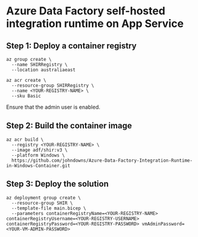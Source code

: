 # Azure Data Factory self-hosted integration runtime on App Service

## Step 1: Deploy a container registry

```azurecli
az group create \
  --name SHIRRegistry \
  --location australiaeast

az acr create \
  --resource-group SHIRRegistry \
  --name <YOUR-REGISTRY-NAME> \
  --sku Basic
```

Ensure that the admin user is enabled.

## Step 2: Build the container image

```azurecli
az acr build \
  --registry <YOUR-REGISTRY-NAME> \
  --image adf/shir:v3 \
  --platform Windows \
  https://github.com/johndowns/Azure-Data-Factory-Integration-Runtime-in-Windows-Container.git
```

## Step 3: Deploy the solution

```azurecli
az deployment group create \
  --resource-group SHIR \
  --template-file main.bicep \
  --parameters containerRegistryName=<YOUR-REGISTRY-NAME> containerRegistryUsername=<YOUR-REGISTRY-USERNAME> containerRegistryPassword=<YOUR-REGISTRY-PASSWORD> vmAdminPassword=<YOUR-VM-ADMIN-PASSWORD>
```
